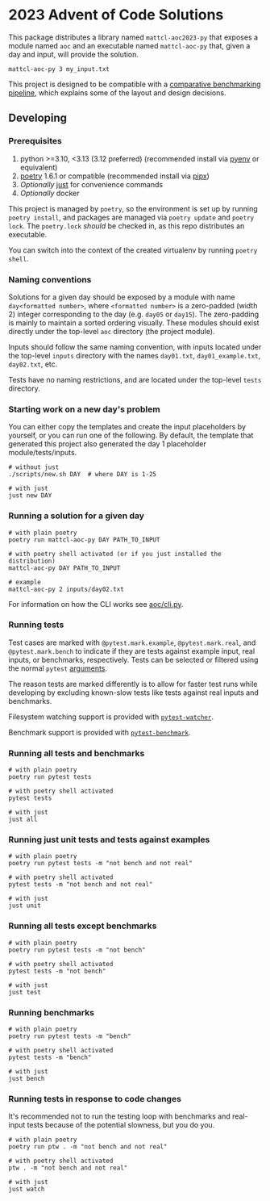 # 2023 Advent of Code Solutions

This package distributes a library named
`mattcl-aoc2023-py` that
exposes a module named `aoc` and an executable named
`mattcl-aoc-py` that, given a day and input, will
provide the solution.

```
mattcl-aoc-py 3 my_input.txt
```


This project is designed to be compatible with a [comparative benchmarking
pipeline](https://github.com/mattcl/aoc-benchmarks/blob/master/SPECIFICATION.md),
which explains some of the layout and design decisions.


## Developing

### Prerequisites

1. python >=3.10, <3.13 (3.12 preferred) (recommended install via
   [pyenv](https://github.com/pyenv/pyenv) or equivalent)
2. [poetry](https://python-poetry.org/docs/#installing-with-pipx) 1.6.1 or
   compatible (recommended install via [pipx](https://pypa.github.io/pipx/))
3. _Optionally_ [just](https://github.com/casey/just#packages) for convenience commands
4. _Optionally_ docker


This project is managed by `poetry`, so the environment is set up by running
`poetry install`, and packages are managed via `poetry update` and `poetry
lock`. The `poetry.lock` _should_ be checked in, as this repo distributes an
executable.

You can switch into the context of the created virtualenv by running `poetry
shell`.


### Naming conventions

Solutions for a given day should be exposed by a module with name `day<formatted
number>`, where `<formatted number>` is a zero-padded (width 2) integer
corresponding to the day (e.g. `day05` or `day15`). The zero-padding is mainly
to maintain a sorted ordering visually. These modules should exist directly
under the top-level `aoc` directory (the project module).

Inputs should follow the same naming convention, with inputs located
under the top-level `inputs` directory with the names `day01.txt`,
`day01_example.txt`, `day02.txt`, etc.

Tests have no naming restrictions, and are located under the top-level `tests`
directory.


### Starting work on a new day's problem

You can either copy the templates and create the input placeholders by yourself,
or you can run one of the following. By default, the template that generated
this project also generated the day 1 placeholder module/tests/inputs.

```
# without just
./scripts/new.sh DAY  # where DAY is 1-25

# with just
just new DAY
```


### Running a solution for a given day

```
# with plain poetry
poetry run mattcl-aoc-py DAY PATH_TO_INPUT

# with poetry shell activated (or if you just installed the distribution)
mattcl-aoc-py DAY PATH_TO_INPUT

# example
mattcl-aoc-py 2 inputs/day02.txt
```

For information on how the CLI works see [aoc/cli.py](aoc/cli.py).


### Running tests

Test cases are marked with `@pytest.mark.example`, `@pytest.mark.real`, and
`@pytest.mark.bench` to indicate if they are tests against example input, real
inputs, or benchmarks, respectively. Tests can be selected or filtered using the
normal `pytest`
[arguments](https://docs.pytest.org/en/latest/example/markers.html#mark-run).

The reason tests are marked differently is to allow for faster test runs while
developing by excluding known-slow tests like tests against real inputs and
benchmarks.

Filesystem watching support is provided with
[`pytest-watcher`](https://github.com/olzhasar/pytest-watcher).

Benchmark support is provided with
[`pytest-benchmark`](https://pypi.org/project/pytest-benchmark/).


### Running all tests and benchmarks

```
# with plain poetry
poetry run pytest tests

# with poetry shell activated
pytest tests

# with just
just all
```


### Running just unit tests and tests against examples

```
# with plain poetry
poetry run pytest tests -m "not bench and not real"

# with poetry shell activated
pytest tests -m "not bench and not real"

# with just
just unit
```


### Running all tests except benchmarks

```
# with plain poetry
poetry run pytest tests -m "not bench"

# with poetry shell activated
pytest tests -m "not bench"

# with just
just test
```


### Running benchmarks

```
# with plain poetry
poetry run pytest tests -m "bench"

# with poetry shell activated
pytest tests -m "bench"

# with just
just bench
```


### Running tests in response to code changes

It's recommended not to run the testing loop with benchmarks and real-input
tests because of the potential slowness, but you do you.

```
# with plain poetry
poetry run ptw . -m "not bench and not real"

# with poetry shell activated
ptw . -m "not bench and not real"

# with just
just watch
